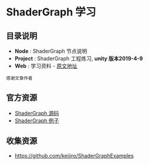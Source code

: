 # ShaderGraph 学习

## 目录说明
* **Node** : ShaderGraph 节点说明
* **Project** : ShaderGraph 工程练习, **unity 版本2019-4-9**
* **Web** : 学习资料 - [原文地址](https://blog.csdn.net/linxinfa/article/details/108049048)

`感谢文章作者`
## 官方资源
* [ShaderGraph 源码](https://github.com/Unity-Technologies/ShaderGraph)
* [ShaderGraph 例子](https://github.com/UnityTechnologies/ShaderGraph_ExampleLibrary)


## 收集资源
* https://github.com/keijiro/ShaderGraphExamples